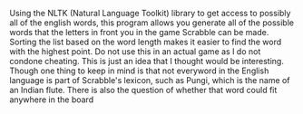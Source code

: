 Using the NLTK (Natural Language Toolkit) library to get access to possibly all of the english words, this program allows you generate all of the possible words that the letters in front you in the game Scrabble can be made. Sorting the list based on the word length makes it easier to find the word with the highest point. Do not use this in an actual game as I do not condone cheating. This is just an idea that I thought would be interesting. Though one thing to keep in mind is that not everyword in the English language is part of Scrabble's lexicon, such as Pungi, which is the name of an Indian flute. There is also the question of whether that word could fit anywhere in the board
